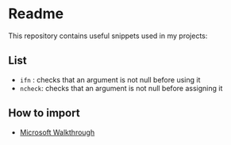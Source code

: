 # Readme

This repository contains useful snippets used in my projects:

## List

- ```ifn``` : checks that an argument is not null before using it
- ```ncheck```: checks that an argument is not null before assigning it

## How to import

- [Microsoft Walkthrough](https://docs.microsoft.com/en-us/visualstudio/ide/walkthrough-creating-a-code-snippet?view=vs-2019)
